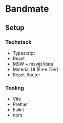# Bandmate

## Setup

### Techstack

- Typescript
- React
- MSW + mswjs/data
- Material UI (Free Tier)
- React-Router

### Tooling

- Vite
- Prettier
- Eslint
- npm
